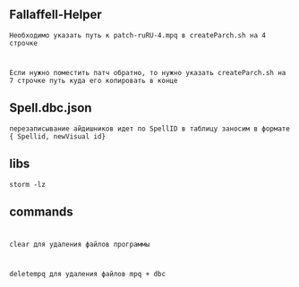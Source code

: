 ## Fallaffell-Helper
```Необходимо указать путь к patch-ruRU-4.mpq в createParch.sh на 4 строчке```
#
```Если нужно поместить патч обратно, то нужно указать createParch.sh на 7 строчке путь куда его копировать в конце ```


## Spell.dbc.json
```перезаписывание айдишников идет по SpellID в таблицу заносим в формате { Spellid, newVisual id}```


## libs
```storm -lz```

## commands
#
```clear для удаления файлов программы```
#
```deletempq для удаления файлов mpq + dbc```
